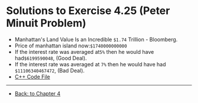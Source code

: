 # Solutions to Exercise 4.25 (Peter Minuit Problem)

-   Manhattan's Land Value Is an Incredible `$1.74` Trillion - Bloomberg.
-   Price of manhattan island now:`$1740000000000`
-   If the interest rate was averaged at`5%` then he would have had`$6199590048`, (Good Deal).
-   If the interest rate was averaged at `7%` then he would have had `$11106340467472`, (Bad Deal).
-   [C++ Code File](e04_25.cpp)

---

-   [Back: to Chapter 4](README.md)
